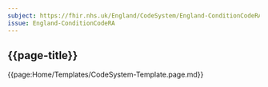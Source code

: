 ```yaml
---
subject: https://fhir.nhs.uk/England/CodeSystem/England-ConditionCodeRA
issue: England-ConditionCodeRA
---
```

## {{page-title}}

{{page:Home/Templates/CodeSystem-Template.page.md}}